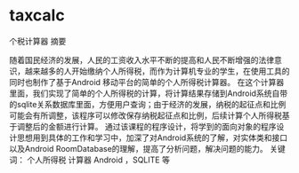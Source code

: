 # taxcalc
个税计算器
摘要

随着国民经济的发展，人民的工资收入水平不断的提高和人民不断增强的法律意识，越来越多的人开始缴纳个人所得税，而作为计算机专业的学生，在使用工具的同时也制作了基于Android 移动平台的简单的个人所得税计算器。
  在这个计算器里面，我们实现了简单的个人所得税的计算，将计算结果存储到Android系统自带的sqlite关系数据库里面，方便用户查询；由于经济的发展，纳税的起征点和比例可能会有所调整，该程序可以修改保存纳税起征点和比例，后续计算个人所得税基于调整后的金额进行计算。
 	通过该课程的程序设计，将学到的面向对象的程序设计思想用到具体的工作和学习中，加深了对Android系统的了解，对实体类和接口以及Android RoomDatabase的理解，提高了分析问题，解决问题的能力。
 关键词： 个人所得税 计算器 Android ，SQLITE 等
 
